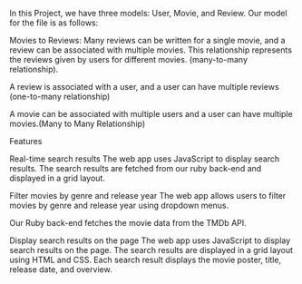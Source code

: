 
In this Project, we have three models: User, Movie, and Review. Our model for the file is as follows:


Movies to Reviews: Many reviews can be written for a single movie, and a review can be associated with multiple movies. This relationship represents the reviews given by users for different movies. (many-to-many relationship).

A review is associated with a user, and a user can have multiple reviews (one-to-many relationship)

A movie can be associated with multiple users and a user can have multiple movies.(Many to Many Relationship)

Features

Real-time search results The web app uses JavaScript to display search results. The search results are fetched from our ruby back-end and displayed in a grid layout.

Filter movies by genre and release year The web app allows users to filter movies by genre and release year using dropdown menus. 

Our Ruby back-end fetches the movie data from the TMDb API.

Display search results on the page The web app uses JavaScript to display search results on the page. The search results are displayed in a grid layout using HTML and CSS. Each search result displays the movie poster, title, release date, and overview.

